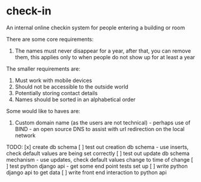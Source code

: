 # check-in
An internal online checkin system for people entering a building or room

There are some core requirements:
1. The names must never disappear for a year, after that, you can remove them, this applies only to when people do not show up for at least a year

The smaller requirements are:
1. Must work with mobile devices
2. Should not be accessible to the outside world
3. Potentially storing contact details
4. Names should be sorted in an alphabetical order

Some would like to haves are:
1. Custom domain name (as the users are not technical) - perhaps use of BIND - an open source DNS to assist with url redirection on the local network

TODO:
[x] create db schema
[ ] test out creation db schema - use inserts, check default values are being set correctly
[ ] test out update db schema mechanism - use updates, check default values change to time of change
[ ] test python django api - get some end point tests set up
[ ] write python django api to get data
[ ] write front end interaction to python api